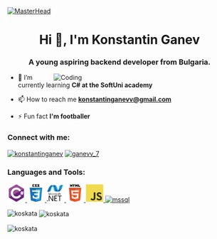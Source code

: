 [![MasterHead](https://i0.wp.com/iemlabs.com/blogs/wp-content/uploads/sites/4/2022/12/Front-end-back-end.webp?fit=1200%2C628&ssl=1)](https://koskata.io)
<h1 align="center">Hi 👋, I'm Konstantin Ganev</h1>
<h3 align="center">A young aspiring backend developer from Bulgaria.</h3>
<img align="right" alt="Coding" width="400" src="https://user-images.githubusercontent.com/69011963/137184767-79a13ec7-1bb3-4341-a6da-3a149c9c159a.gif">

- 🌱 I’m currently learning **C# at the SoftUni academy**

- 📫 How to reach me **konstantinganevv@gmail.com**

- ⚡ Fun fact **I'm footballer**

<h3 align="left">Connect with me:</h3>
<p align="left">
<a href="https://www.linkedin.com/in/konstantin-ganev-b6a510276/" target="blank"><img align="center" src="[https://raw.githubusercontent.com/rahuldkjain/github-profile-readme-generator/master/src/images/icons/Social/linkedin.svg](https://raw.githubusercontent.com/rahuldkjain/github-profile-readme-generator/master/src/images/icons/Social/linked-in-alt.svg)" alt="konstantinganev" height="30" width="40" /></a>
<a href="https://instagram.com/ganevv_7" target="blank"><img align="center" src="https://raw.githubusercontent.com/rahuldkjain/github-profile-readme-generator/master/src/images/icons/Social/instagram.svg" alt="ganevv_7" height="30" width="40" /></a>
</p>

<h3 align="left">Languages and Tools:</h3>
<p align="left"> <a href="https://www.w3schools.com/cs/" target="_blank" rel="noreferrer"> <img src="https://raw.githubusercontent.com/devicons/devicon/master/icons/csharp/csharp-original.svg" alt="csharp" width="40" height="40"/> </a> <a href="https://www.w3schools.com/css/" target="_blank" rel="noreferrer"> <img src="https://raw.githubusercontent.com/devicons/devicon/master/icons/css3/css3-original-wordmark.svg" alt="css3" width="40" height="40"/> </a> <a href="https://dotnet.microsoft.com/" target="_blank" rel="noreferrer"> <img src="https://raw.githubusercontent.com/devicons/devicon/master/icons/dot-net/dot-net-original-wordmark.svg" alt="dotnet" width="40" height="40"/> </a> <a href="https://www.w3.org/html/" target="_blank" rel="noreferrer"> <img src="https://raw.githubusercontent.com/devicons/devicon/master/icons/html5/html5-original-wordmark.svg" alt="html5" width="40" height="40"/> </a> <a href="https://developer.mozilla.org/en-US/docs/Web/JavaScript" target="_blank" rel="noreferrer"> <img src="https://raw.githubusercontent.com/devicons/devicon/master/icons/javascript/javascript-original.svg" alt="javascript" width="40" height="40"/> </a> <a href="https://www.microsoft.com/en-us/sql-server" target="_blank" rel="noreferrer"> <img src="https://www.svgrepo.com/show/303229/microsoft-sql-server-logo.svg" alt="mssql" width="40" height="40"/> </a> </p>

<p><img align="left" src="https://github-readme-stats.vercel.app/api/top-langs?username=koskata&show_icons=true&locale=en&layout=compact" alt="koskata" /></p>

<p>&nbsp;<img align="center" src="https://github-readme-stats.vercel.app/api?username=koskata&show_icons=true&locale=en" alt="koskata" /></p>

<p><img align="center" src="https://github-readme-streak-stats.herokuapp.com/?user=koskata&" alt="koskata" /></p>
